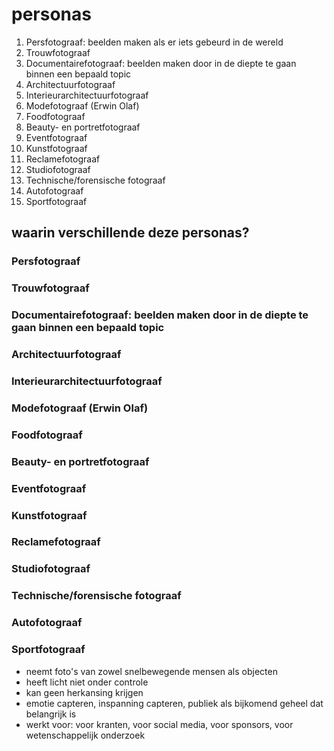 # personas

1. Persfotograaf: beelden maken als er iets gebeurd in de wereld
2. Trouwfotograaf
3. Documentairefotograaf: beelden maken door in de diepte te gaan binnen een bepaald topic
4. Architectuurfotograaf
5. Interieurarchitectuurfotograaf
6. Modefotograaf (Erwin Olaf)
7. Foodfotograaf
8. Beauty- en portretfotograaf
9. Eventfotograaf
10. Kunstfotograaf
11. Reclamefotograaf
12. Studiofotograaf
13. Technische/forensische fotograaf
14. Autofotograaf
15. Sportfotograaf

## waarin verschillende deze personas?

### Persfotograaf

### Trouwfotograaf

### Documentairefotograaf: beelden maken door in de diepte te gaan binnen een bepaald topic

### Architectuurfotograaf

### Interieurarchitectuurfotograaf

### Modefotograaf (Erwin Olaf)

### Foodfotograaf

### Beauty- en portretfotograaf

### Eventfotograaf

### Kunstfotograaf

### Reclamefotograaf

### Studiofotograaf

### Technische/forensische fotograaf

### Autofotograaf

### Sportfotograaf

- neemt foto's van zowel snelbewegende mensen als objecten
- heeft licht niet onder controle
- kan geen herkansing krijgen
- emotie capteren, inspanning capteren, publiek als bijkomend geheel dat belangrijk is
- werkt voor: voor kranten, voor social media, voor sponsors, voor wetenschappelijk onderzoek
